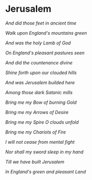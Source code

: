 # Jerusalem

*And did those feet in ancient time*

*Walk upon England's mountains green*

*And was the holy Lamb of God*

*On England's pleasant pastures seen*

*And did the countenance divine*

*Shine forth upon our clouded hills*

*And was Jerusalem builded here*

*Among those dark Satanic mills*

*Bring me my Bow of burning Gold*

*Bring me my Arrows of Desire*

*Bring me my Spire O clouds unfold*

*Bring me my Chariots of Fire*

*I will not cease from mental fight*

*Nor shall my sword sleep in my hand*

*Till we have built Jerusalem*

*In England's green and pleasant Land*
